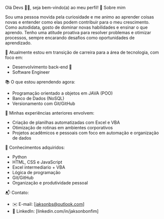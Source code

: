 Olá Devs 👩‍💻, seja bem-vindo(a) ao meu perfil! 👋
Sobre mim

Sou uma pessoa movida pela curiosidade e me animo ao aprender coisas novas e entender como elas podem contribuir para o meu crescimento. Como autodidata, gosto de dominar novas habilidades e ensinar o que aprendo. Tenho uma atitude proativa para resolver problemas e otimizar processos, sempre encarando desafios como oportunidades de aprendizado.

🎯 Atualmente estou em transição de carreira para a área de tecnologia, com foco em:
- Desenvolvimento back-end 🔧
- Software Engineer

📚 O que estou aprendendo agora:
- Programação orientado a objetos em JAVA (POO)
- Banco de Dados (NoSQL)
- Versionamento com Git/GitHub

💼 Minhas experiências anteriores envolvem:
- Criação de planilhas automatizadas com Excel e VBA
- Otimização de rotinas em ambientes corporativos
- Projetos acadêmicos e pessoais com foco em automação e organização de dados

🌱 Conhecimentos adquiridos:
- Python
- HTML, CSS e JavaScript
- Excel intermediario + VBA
- Lógica de programação
- Git/GitHub
- Organização e produtividade pessoal

📬 Contato:
- ✉️ E-mail: [jaksonbs@outlook.com]
- 💼 LinkedIn: [linkedin.com/in/jaksonbonfim]
